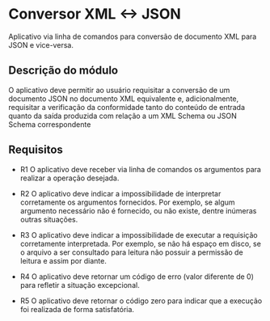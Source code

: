 # Conversor XML <-> JSON 
Aplicativo via linha de comandos para conversão de documento XML para JSON e
vice-versa.

## Descrição do módulo
O aplicativo deve permitir ao usuário requisitar a conversão de um documento
JSON no documento XML equivalente e, adicionalmente, requisitar a verificação
da conformidade tanto do conteúdo de entrada quanto da saída produzida com
relação a um XML Schema ou JSON Schema correspondente

## Requisitos

- R1 O aplicativo deve receber via linha de comandos os argumentos para
realizar a operação desejada.

- R2 O aplicativo deve indicar a impossibilidade de interpretar corretamente
os argumentos fornecidos. Por exemplo, se algum argumento necessário não
é fornecido, ou não existe, dentre inúmeras outras situações.

- R3 O aplicativo deve indicar a impossibilidade de executar a requisição
corretamente interpretada. Por exemplo, se não há espaço em disco, se o
arquivo a ser consultado para leitura não possuir a permissão de leitura e
assim por diante.

- R4 O aplicativo deve retornar um código de erro (valor diferente de 0) para
refletir a situação excepcional.

- R5 O aplicativo deve retornar o código zero para indicar que a execução foi
realizada de forma satisfatória. 

